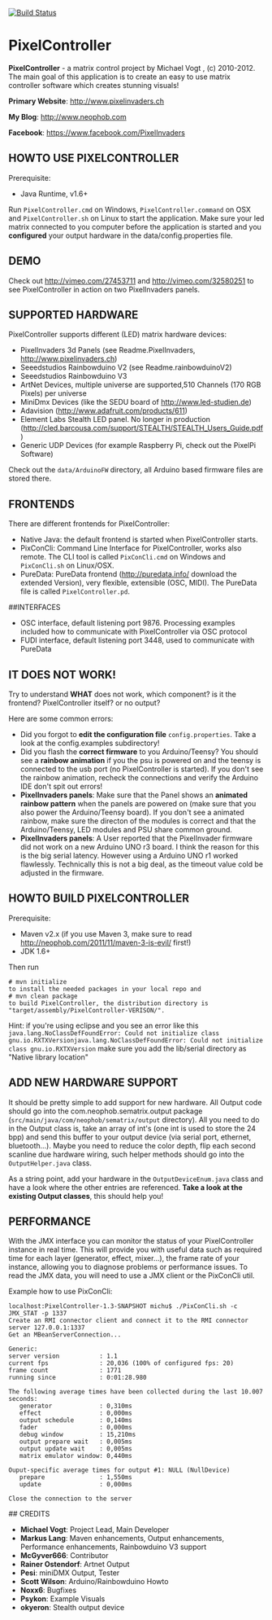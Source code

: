 [![Build Status](https://secure.travis-ci.org/neophob/PixelController.png)](http://travis-ci.org/neophob/PixelController)

# PixelController
**PixelController** - a matrix control project by Michael Vogt <michu at neophob.com>, (c) 2010-2012. The main goal of this application is to create an easy to use matrix controller software which creates stunning visuals!

**Primary Website**: http://www.pixelinvaders.ch

**My Blog**: http://www.neophob.com

**Facebook**: https://www.facebook.com/PixelInvaders


## HOWTO USE PIXELCONTROLLER
Prerequisite:
* Java Runtime, v1.6+

Run `PixelController.cmd` on Windows, `PixelController.command` on OSX and `PixelController.sh` on Linux to start the application.
Make sure your led matrix connected to you computer before the application is started and you **configured** your output hardware in 
the data/config.properties file.

## DEMO
Check out http://vimeo.com/27453711 and http://vimeo.com/32580251 to see PixelController in action 
on two PixelInvaders panels. 


## SUPPORTED HARDWARE
PixelController supports different (LED) matrix hardware devices:
* PixelInvaders 3d Panels (see Readme.PixelInvaders, http://www.pixelinvaders.ch)
* Seeedstudios Rainbowduino V2 (see Readme.rainbowduinoV2)
* Seeedstudios Rainbowduino V3
* ArtNet Devices, multiple universe are supported,510 Channels (170 RGB Pixels) per universe
* MiniDmx Devices (like the SEDU board of http://www.led-studien.de)
* Adavision (http://www.adafruit.com/products/611)
* Element Labs Stealth LED panel. No longer in production (http://cled.barcousa.com/support/STEALTH/STEALTH_Users_Guide.pdf)
* Generic UDP Devices (for example Raspberry Pi, check out the PixelPi Software)

Check out the `data/ArduinoFW` directory, all Arduino based firmware files are stored there.

## FRONTENDS
There are different frontends for PixelController:
* Native Java: the default frontend is started when PixelController starts.
* PixConCli: Command Line Interface for PixelController, works also remote. The CLI tool is called `PixConCli.cmd` on Windows and `PixConCli.sh` on Linux/OSX.
* PureData: PureData frontend (http://puredata.info/ download the extended Version), very flexible, extensible (OSC, MIDI). The PureData file is called `PixelController.pd`.

##INTERFACES
* OSC interface, default listening port 9876. Processing examples included how to communicate with PixelController via OSC protocol
* FUDI interface, default listening port 3448, used to communicate with PureData

## IT DOES NOT WORK!
Try to understand **WHAT** does not work, which component? is it the frontend? PixelController itself? or no output?

Here are some common errors:
* Did you forgot to **edit the configuration file** `config.properties`. Take a look at the config.examples subdirectory!
* Did you flash the **correct firmware** to you Arduino/Teensy? You should see a **rainbow animation** if you the psu is powered on and the teensy is connected to the usb 
  port (no PixelController is started). If you don't see the rainbow animation, recheck the connections and verify the Arduino IDE don't spit out errors!
* **PixelInvaders panels**: Make sure that the Panel shows an **animated rainbow pattern** when the panels are powered on (make sure 
  that you also power the Arduino/Teensy board). If you don't see a animated rainbow, make sure the directon of the modules is correct and that
  the Arduino/Teensy, LED modules and PSU share common ground.
* **PixelInvaders panels**: A User reported that the PixelInvader firmware did not work on a new Arduino UNO r3 board. I think the reason
   for this is the big serial latency. However using a Arduino UNO r1 worked flawlessly. Technically this is not a big
   deal, as the timeout value cold be adjusted in the firmware.


## HOWTO BUILD PIXELCONTROLLER
Prerequisite:
* Maven v2.x (if you use Maven 3, make sure to read http://neophob.com/2011/11/maven-3-is-evil/ first!)
* JDK 1.6+

Then run 

    # mvn initialize
    to install the needed packages in your local repo and    
    # mvn clean package
    to build PixelController, the distribution directory is "target/assembly/PixelController-VERISON/".

Hint: if you're using eclipse and you see an error like this
`java.lang.NoClassDefFoundError: Could not initialize class gnu.io.RXTXVersionjava.lang.NoClassDefFoundError: Could not initialize class gnu.io.RXTXVersion`
make sure you add the lib/serial directory as "Native library location"

## ADD NEW HARDWARE SUPPORT
It should be pretty simple to add support for new hardware. All Output code should go into the com.neophob.sematrix.output package (`src/main/java/com/neophob/sematrix/output` directory). All you need to do in the Output class is, take an array of int's (one int is used to store the 24 bpp) and send this buffer to your output device (via serial port, ethernet, bluetooth...). Maybe you need to reduce the color depth, flip each second scanline due hardware wiring, such helper methods should go into the `OutputHelper.java` class.

As a string point, add your hardware in the `OutputDeviceEnum.java` class and have a look where the other entries are referenced. **Take a look at the existing Output classes**, this should help you!

## PERFORMANCE
With the JMX interface you can monitor the status of your PixelController instance in real time. This 
will provide you with useful data such as required time for each layer (generator, effect, mixer…), the 
frame rate of your instance, allowing you to diagnose problems or performance issues. To read the JMX 
data, you will need to use a JMX client or the PixConCli util.

Example how to use PixConCli:

    localhost:PixelController-1.3-SNAPSHOT michu$ ./PixConCli.sh -c JMX_STAT -p 1337
    Create an RMI connector client and connect it to the RMI connector server 127.0.0.1:1337
    Get an MBeanServerConnection...
    
    Generic:
    server version           : 1.1
    current fps              : 20,036 (100% of configured fps: 20)
    frame count              : 1771
    running since            : 0:01:28.980
    
    The following average times have been collected during the last 10.007 seconds:
       generator             : 0,310ms
       effect                : 0,000ms
       output schedule       : 0,140ms
       fader                 : 0,000ms
       debug window          : 15,210ms
       output prepare wait   : 0,005ms
       output update wait    : 0,005ms
       matrix emulator window: 0,440ms
    
    Ouput-specific average times for output #1: NULL (NullDevice)
       prepare               : 1,550ms
       update                : 0,000ms
    
    Close the connection to the server


## CREDITS
* **Michael Vogt**:       Project Lead, Main Developer    	
* **Markus Lang**:        Maven enhancements, Output enhancements, Performance enhancements, Rainbowduino V3 support
* **McGyver666**:         Contributor
* **Rainer Ostendorf**:   Artnet Output
* **Pesi**:               miniDMX Output, Tester
* **Scott Wilson**:       Arduino/Rainbowduino Howto
* **Noxx6**:              Bugfixes
* **Psykon**:             Example Visuals
* **okyeron**:            Stealth output device

